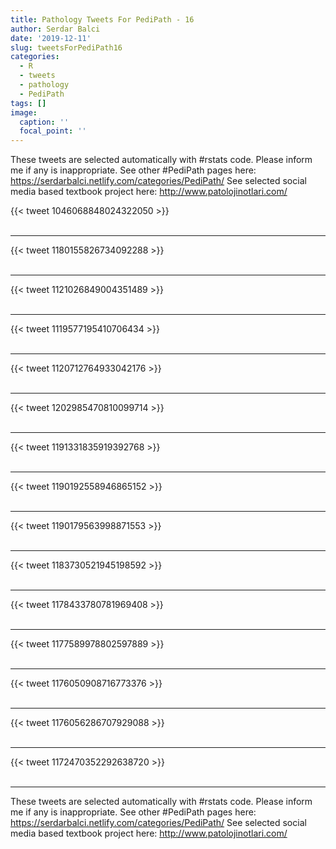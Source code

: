 ```yaml
---
title: Pathology Tweets For PediPath - 16
author: Serdar Balci
date: '2019-12-11'
slug: tweetsForPediPath16
categories:
  - R
  - tweets
  - pathology
  - PediPath
tags: []
image:
  caption: ''
  focal_point: ''
---
```



These tweets are selected automatically with #rstats code. Please inform me if any is inappropriate.
See other #PediPath pages here: https://serdarbalci.netlify.com/categories/PediPath/ 
See selected social media based textbook project here: http://www.patolojinotlari.com/

{{< tweet 1046068848024322050 >}}
<br>
<br>
<hr>
{{< tweet 1180155826734092288 >}}
<br>
<br>
<hr>
{{< tweet 1121026849004351489 >}}
<br>
<br>
<hr>
{{< tweet 1119577195410706434 >}}
<br>
<br>
<hr>
{{< tweet 1120712764933042176 >}}
<br>
<br>
<hr>
{{< tweet 1202985470810099714 >}}
<br>
<br>
<hr>
{{< tweet 1191331835919392768 >}}
<br>
<br>
<hr>
{{< tweet 1190192558946865152 >}}
<br>
<br>
<hr>
{{< tweet 1190179563998871553 >}}
<br>
<br>
<hr>
{{< tweet 1183730521945198592 >}}
<br>
<br>
<hr>
{{< tweet 1178433780781969408 >}}
<br>
<br>
<hr>
{{< tweet 1177589978802597889 >}}
<br>
<br>
<hr>
{{< tweet 1176050908716773376 >}}
<br>
<br>
<hr>
{{< tweet 1176056286707929088 >}}
<br>
<br>
<hr>
{{< tweet 1172470352292638720 >}}
<br>
<br>
<hr>


These tweets are selected automatically with #rstats code. Please inform me if any is inappropriate.
See other #PediPath pages here: https://serdarbalci.netlify.com/categories/PediPath/ 
See selected social media based textbook project here: http://www.patolojinotlari.com/
